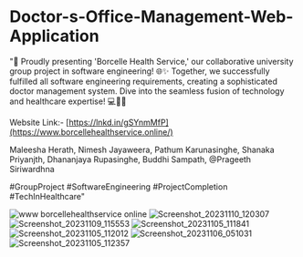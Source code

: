 # Doctor-s-Office-Management-Web-Application
"🚀 Proudly presenting 'Borcelle Health Service,' our collaborative university group project in software engineering! 🌐✨ Together, we successfully fulfilled all software engineering requirements, creating a sophisticated doctor management system. Dive into the seamless fusion of technology and healthcare expertise! 💻👩‍⚕️

Website Link:- [https://lnkd.in/gSYnmMfP](https://www.borcellehealthservice.online/)

Maleesha Herath,
Nimesh Jayaweera,
Pathum Karunasinghe,
Shanaka Priyanjth,
Dhananjaya Rupasinghe,
Buddhi Sampath,
@Prageeth Siriwardhna

#GroupProject #SoftwareEngineering #ProjectCompletion #TechInHealthcare"

![www borcellehealthservice online](https://github.com/Lahiru-LK/Doctor-s-Office-Management-Web-Application/assets/104630433/e443178b-52ac-4664-a323-224924a9f4fe)
![Screenshot_20231110_120307](https://github.com/Lahiru-LK/Doctor-s-Office-Management-Web-Application/assets/104630433/409bd66a-adc4-45a8-b2ec-80220932033e)
![Screenshot_20231109_115553](https://github.com/Lahiru-LK/Doctor-s-Office-Management-Web-Application/assets/104630433/80ab0014-045f-4547-84ee-54f74063612b)
![Screenshot_20231105_111841](https://github.com/Lahiru-LK/Doctor-s-Office-Management-Web-Application/assets/104630433/d214b6ec-da1f-4df4-b62a-440fad06ae37)
![Screenshot_20231105_112012](https://github.com/Lahiru-LK/Doctor-s-Office-Management-Web-Application/assets/104630433/4d4ccbef-9492-4ff3-9298-afde37260085)
![Screenshot_20231106_051031](https://github.com/Lahiru-LK/Doctor-s-Office-Management-Web-Application/assets/104630433/3ffdf35f-7961-4a60-b0e3-582925508266)
![Screenshot_20231105_112357](https://github.com/Lahiru-LK/Doctor-s-Office-Management-Web-Application/assets/104630433/fe228929-80de-4b06-9eb9-e60d465193b0)

